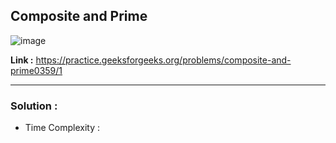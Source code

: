 ## Composite and Prime 

![image](https://user-images.githubusercontent.com/23376002/190886678-80d3b31a-91b8-4cbd-a929-fb68bd94de5f.png)


**Link :** https://practice.geeksforgeeks.org/problems/composite-and-prime0359/1

-------------------------------------------------------------------------------------------------------------------------------------------------------


### Solution :

- Time Complexity :



